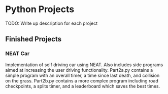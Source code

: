 # Python Projects

TODO: Write up description for each project

## Finished Projects

### NEAT Car
Implementation of self driving car using NEAT. Also includes side programs aimed at increasing the user driving functionality. Part2a.py contains a simple program with an overall timer, a time since last death, and collision on the grass. Part2b.py contains a more complex program including road checkpoints, a splits timer, and a leaderboard which saves the best times.
